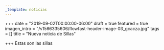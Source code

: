 ```yaml
---
_template: noticias
---
```







+++
date = "2019-09-02T00:00:00-06:00"
draft = true
featured = true
imagen_intro = "/v1566335606/flowfast-header-image-03_gcacza.jpg"
tags = []
title = "Nueva noticia de Sillas"

+++
Estas son las sillas
